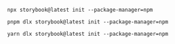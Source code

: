 ```shell renderer="common" language="js" packageManager="npx"
npx storybook@latest init --package-manager=npm
```

```shell renderer="common" language="js" packageManager="pnpm"
pnpm dlx storybook@latest init --package-manager=npm
```

```shell renderer="common" language="js" packageManager="yarn"
yarn dlx storybook@latest init --package-manager=npm
```


